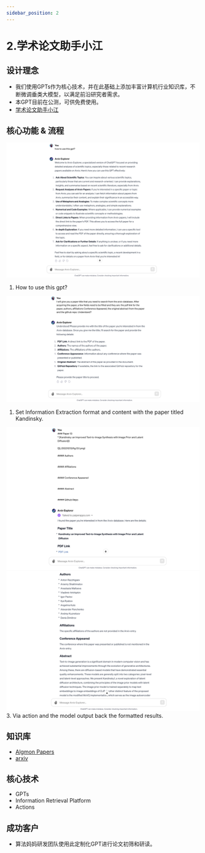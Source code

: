 ```yaml
---
sidebar_position: 2
---
```


# 2.学术论文助手小江
## 设计理念
* 我们使用GPTs作为核心技术，并在此基础上添加丰富计算机行业知识库，不断微调垂类大模型，以满足前沿研究者需求。
* 本GPT目前在公测，可供免费使用。
* [学术论文助手小江](https://chat.openai.com/g/g-d85WVbueb-suan-fa-ma-ma-mei-ri-lun-wen-jie-du)

## 核心功能 & 流程
![step 1](./img/academic/1.png)
1. How to use this gpt?

![step2](./img/academic/2.png)
1. Set Information Extraction format and content with the paper titled Kandinsky.

![step3](./img/academic/3.png)
![step4](./img/academic/4.png)
3. Via action and the model output back the formatted results.

## 知识库
* [Algmon Papers](https://github.com/weijiang2023/algmon-kb/tree/main/kb/computer.science)
* [arxiv](https://arxiv.org/)

## 核心技术
* GPTs
* Information Retrieval Platform
* Actions

## 成功客户
* 算法妈妈研发团队使用此定制化GPT进行论文初筛和研读。